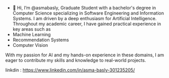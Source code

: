 - 👋 Hi, I’m @asmabasly,
Graduate Student with a bachelor's degree in Computer Science specializing in Software Engineering and Information Systems. I am driven by a deep enthusiasm for Artificial Intelligence. Throughout my academic career, I have gained practical experience in key areas such as
- Machine Learning
- Recommendation Systems
- Computer Vision
  

With my passion for AI and my hands-on experience in these domains, I am eager to contribute my skills and knowledge to real-world projects.

linkdin : https://www.linkedin.com/in/asma-basly-301235205/
<!---
asmabasly/asmabasly is a ✨ special ✨ repository because its `README.md` (this file) appears on your GitHub profile.
You can click the Preview link to take a look at your changes.
--->
